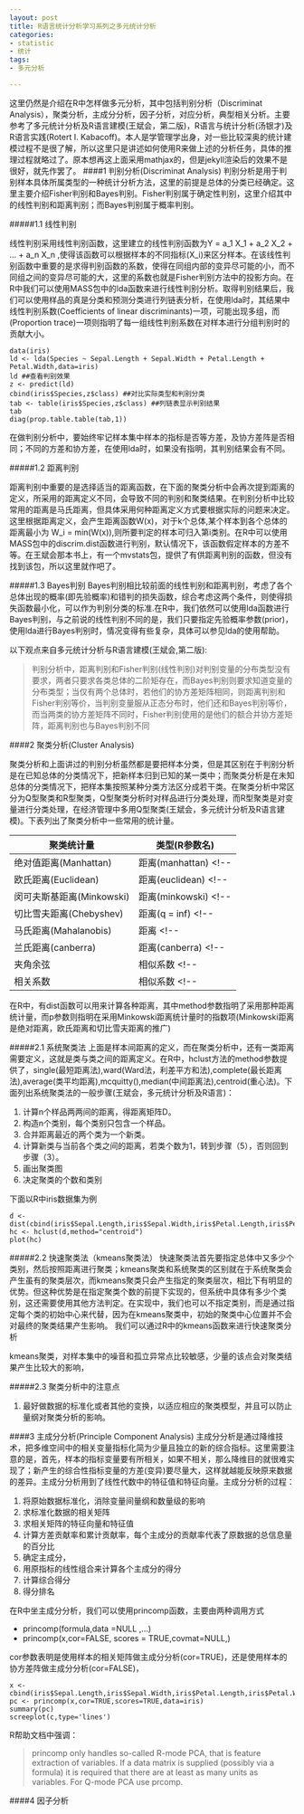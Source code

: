 ```yaml
---
layout: post
title: R语言统计分析学习系列之多元统计分析
categories:
- statistic
- 统计
tags:
- 多元分析

---
```


这里仍然是介绍在R中怎样做多元分析，其中包括判别分析（Discriminat Analysis），聚类分析，主成分分析，因子分析，对应分析，典型相关分析。主要参考了多元统计分析及R语言建模(王斌会，第二版)，R语言与统计分析(汤银才)及R语言实践(Rotert I. Kabacoff)。本人是学管理学出身，对一些比较深奥的统计建模过程不是很了解，所以这里只是讲述如何使用R来做上述的分析任务，具体的推理过程就略过了。原本想再这上面采用mathjax的，但是jekyll渲染后的效果不是很好，就先作罢了。
####1 判别分析(Discriminat Analysis)
判别分析是用于判别样本具体所属类型的一种统计分析方法，这里的前提是总体的分类已经确定。这里主要介绍Fisher判别和Bayes判别。Fisher判别属于确定性判别，这里介绍其中的线性判别和距离判别；而Bayes判别属于概率判别。

#####1.1 线性判别
<!--

线性判别采用线性判别函数 $$Y = {a_1}{X_1} + {a_2}{X_2} + \cdots +{a_n}{X_n}$$,使得该函数能够根据$X_i$ 的值区分各个样品。在该线性判别函数中，重要的是需要根据已有样本计算出的系数向量$\overrightarrow{a}$能使得各个类别之间的变异尽量大，而类内的变异尽量小。这里按照上述的要求如何求得$\overrightarrow{a}$就不做表述，但在有$Y = \mathbf{aX}$后,我们可以把各个类别的样品指标均值带入$Y_i = \overrightarrow{a}\overline{X_i}$, 求得$${Y_1},{Y_2},{\cdots},{Y_n}$$，其中$Y_1 < Y_2  < \cdots < Y_n$,则新样本$X$指标带入指标函数得到$Y$后，只需要先判断$Y$在 $[Y_i , Y_{i+1}]$,然后比较$Y$与$\frac{Y_i + Y_{i+1}}{2}$的大小，当$Y > \frac{Y_i + Y_ {i+1}}{2}$时，$X$属于$Y_{i+1}$类别，反之属于${Y_i}$类别

-->
线性判别采用线性判别函数，这里建立的线性判别函数为Y = a_1 X_1 + a_2 X_2 + … + a_n X_n ,使得该函数可以根据样本的不同指标(X_i)来区分样本。在该线性判别函数中重要的是求得判别函数的系数，使得在同组内部的变异尽可能的小，而不同组之间的变异尽可能的大，这里的系数也就是Fisher判别方法中的投影方向。在R中我们可以使用MASS包中的lda函数来进行线性判别分析。取得判别结果后，我们可以使用样品的真是分类和预测分类进行列链表分析，在使用lda时，其结果中线性判别系数(Coefficients of linear discriminants)一项，可能出现多组，而(Proportion trace)一项则指明了每一组线性判别系数在对样本进行分组判别时的贡献大小。

	data(iris)   
	ld <- lda(Species ~ Sepal.Length + Sepal.Width + Petal.Length + 	Petal.Width,data=iris)
	ld ##查看判别效果
	z <- predict(ld)
	cbind(iris$Species,z$class) ##对比实际类型和判别分类
	tab <- table(iris$Species,z$class) ##列链表显示判别结果
	tab
	diag(prop.table.table(tab,1))


在做判别分析中，要始终牢记样本集中样本的指标是否等方差，及协方差阵是否相同；不同的方差和协方差，在使用lda时，如果没有指明，其判别结果会有不同。

#####1.2 距离判别

距离判别中重要的是选择适当的距离函数，在下面的聚类分析中会再次提到距离的定义，所采用的距离定义不同，会导致不同的判别和聚类结果。在判别分析中比较常用的距离是马氏距离，但具体采用何种距离定义方式要根据实际的问题来决定。这里根据距离定义，会产生距离函数W(x)，对于k个总体,某个样本到各个总体的距离最小为 W_i = min(W(x)),则所要判定的样本可归入第i类别。在R中可以使用MASS包中的discrim.dist函数进行判别，默认情况下，该函数假定样本的方差不等。在王斌会那本书上，有一个mvstats包，提供了有供距离判别的函数，但没有找到该包，所以这里就作吧了。

#####1.3 Bayes判别
Bayes判别相比较前面的线性判别和距离判别，考虑了各个总体出现的概率(即先验概率)和错判的损失函数，综合考虑这两个条件，则使得损失函数最小化，可以作为判别分类的标准.在R中，我们依然可以使用lda函数进行Bayes判别，与之前说的线性判别不同的是，我们只要指定先验概率参数(prior)，使用lda进行Bayes判别时，情况变得有些复杂，具体可以参见lda的使用帮助。

以下观点来自多元统计分析与R语言建模(王斌会,第二版):
>判别分析中，距离判别和Fisher判别(线性判别)对判别变量的分布类型没有要求，两者只要求各类总体的二阶矩存在，而Bayes判别则要求知道变量的分布类型；当仅有两个总体时，若他们的协方差矩阵相同，则距离判别和Fisher判别等价，当判别变量服从正态分布时，他们还和Bayes判别等价，而当两类的协方差矩阵不同时，Fisher判别使用的是他们的额合并协方差矩阵，距离判别也与Bayes判别不同

####2 聚类分析(Cluster Analysis)

聚类分析和上面讲过的判别分析虽然都是要把样本分类，但是其区别在于判别分析是在已知总体的分类情况下，把新样本归到已知的某一类中；而聚类分析是在未知总体的分类情况下，把样本集按照某种分类方法区分成若干类。在聚类分析中常区分为Q型聚类和R型聚类，Q型聚类分析时对样品进行分类处理，而R型聚类是对变量进行分类处理，在经济管理中多用Q型聚类(王斌会，多元统计分析及R语言建模)。下表列出了聚类分析中一些常用的统计量。

聚类统计量				| 类型(R参数名)		
-------					| ----				
绝对值距离(Manhattan)		| 距离(manhattan)	<!-- | sum(|x_ik - x_jk |,k=1, k=p)-->
欧氏距离(Euclidean)		| 距离(euclidean)	<!-- | [sum((x_ik - x_jk )^2 ,k=1, k=p)]^0.5-->
闵可夫斯基距离(Minkowski)	| 距离(minkowski)	<!-- | [sum((x_ik - x_jk )^q ,k=1, k=p)]^(1/q)-->
切比雪夫距离(Chebyshev)	| 距离(q = inf)		<!-- | max(|x_ik - x_jk |, k=1, k=p)-->
马氏距离(Mahalanobis)	| 距离				<!-- | (X_i - X_j )^' S^-1 (X_i - X_j)-->
兰氏距离(canberra)		| 距离(canberra)		<!-- |-->
夹角余弦					| 相似系数			<!-- |-->
相关系数					| 相似系数			<!-- |-->

在R中，有dist函数可以用来计算各种距离，其中method参数指明了采用那种距离统计量，而p参数则指明在采用Minkowski距离统计量时的指数项(Minkowski距离是绝对距离，欧氏距离和切比雪夫距离的推广)

#####2.1 系统聚类法
上面是样本间距离的定义，而在聚类分析中，还有一类距离需要定义，这就是类与类之间的距离定义。在R中，hclust方法的method参数提供了，single(最短距离法),ward(Ward法，利差平方和法),complete(最长距离法),average(类平均距离),mcquitty(),median(中间距离法),centroid(重心法)。下面列出系统聚类法的一般步骤(王斌会，多元统计分析及R语言)：

1. 计算n个样品两两间的距离，得距离矩阵D。
2. 构造n个类别，每个类别只包含一个样品。
3. 合并距离最近的两个类为一个新类。
4. 计算新类与当前各个类之间的距离，若类个数为1，转到步骤（5），否则回到步骤（3）。
5. 画出聚类图
6. 决定聚类的个数和类别

下面以R中iris数据集为例

	d <- dist(cbind(iris$Sepal.Length,iris$Sepal.Width,iris$Petal.Length,iris$Petal.Width),method='minkowski',p=2)
	hc <- hclust(d,method="centroid")		plot(hc)
	

#####2.2 快速聚类法（kmeans聚类法）
快速聚类法首先要指定总体中又多少个类别，然后按照距离进行聚类；kmeans聚类和系统聚类的区别就在于系统聚类会产生虽有的聚类层次，而kmeans聚类只会产生指定的聚类层次，相比下有明显的优势。但这种优势是在指定聚类个数的前提下实现的，但系统中具体有多少个类别，这还需要使用其他方法判定。在实现中，我们也可以不指定类别，而是通过指定每个类的初始中心来代替，因为在kmeans聚类中，初始的聚类中心位置并不会对最终的聚类结果产生影响。
我们可以通过R中的kmeans函数来进行快速聚类分析

kmeans聚类，对样本集中的噪音和孤立异常点比较敏感，少量的该点会对聚类结果产生比较大的影响，

#####2.3 聚类分析中的注意点
1. 最好做数据的标准化或者其他的变换，以适应相应的聚类模型，并且可以防止量纲对聚类分析的影响。

####3 主成分分析(Principle Component Analysis)
主成分分析是通过降维技术，把多维空间中的相关变量指标化简为少量且独立的新的综合指标。这里需要注意的是，首先，样本的指标变量要有所相关，如果不相关，那么降维目的就很难实现了；新产生的综合性指标变量的方差(变异)要尽量大，这样就越能反映原来数据的差异。主成分分析用到了线性代数中的特征值和特征向量。主成分分析的过程：

1. 将原始数据标准化，消除变量间量纲和数量级的影响
2. 求标准化数据的相关矩阵
3. 求相关矩阵的特征向量和特征值
4. 计算方差贡献率和累计贡献率，每个主成分的贡献率代表了原数据的总信息量的百分比
5. 确定主成分，
6. 用原指标的线性组合来计算各个主成分的得分
7. 计算综合得分
8. 得分排名
在R中坐主成分分析，我们可以使用princomp函数，主要由两种调用方式

* princomp(formula,data =NULL ,…)
* princomp(x,cor=FALSE, scores = TRUE,covmat=NULL,)

cor参数表明是使用样本的相关矩阵做主成分分析(cor=TRUE)，还是使用样本的协方差阵做主成分分析(cor=FALSE)，

	x <- cbind(iris$Sepal.Length,iris$Sepal.Width,iris$Petal.Length,iris$Petal.Width)
	pc <- princomp(x,cor=TRUE,scores=TRUE,data=iris)
	summary(pc)
	screeplot(c,type='lines')
	
	
R帮助文档中强调：

>princomp only handles so-called R-mode PCA, that is feature extraction of variables. If a data matrix is supplied (possibly via a formula) it is required that there are at least as many units as variables. For Q-mode PCA use prcomp.

####4 因子分析






	

